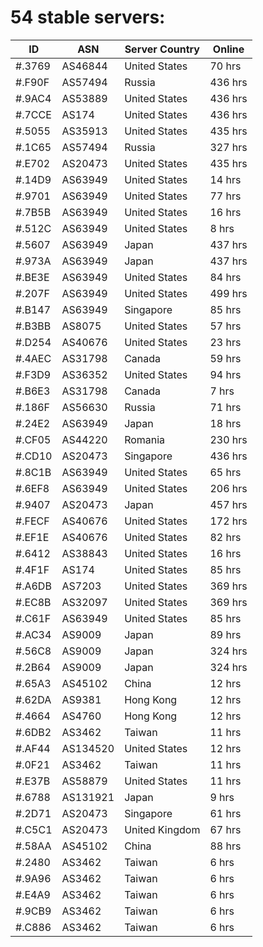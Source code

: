 # 54 stable servers:

| ID | ASN | Server Country | Online |
| ------ | ------ | ------ | ------ |
| #.3769 | AS46844 | United States | 70 hrs |
| #.F90F | AS57494 | Russia | 436 hrs |
| #.9AC4 | AS53889 | United States | 436 hrs |
| #.7CCE | AS174 | United States | 436 hrs |
| #.5055 | AS35913 | United States | 435 hrs |
| #.1C65 | AS57494 | Russia | 327 hrs |
| #.E702 | AS20473 | United States | 435 hrs |
| #.14D9 | AS63949 | United States | 14 hrs |
| #.9701 | AS63949 | United States | 77 hrs |
| #.7B5B | AS63949 | United States | 16 hrs |
| #.512C | AS63949 | United States | 8 hrs |
| #.5607 | AS63949 | Japan | 437 hrs |
| #.973A | AS63949 | Japan | 437 hrs |
| #.BE3E | AS63949 | United States | 84 hrs |
| #.207F | AS63949 | United States | 499 hrs |
| #.B147 | AS63949 | Singapore | 85 hrs |
| #.B3BB | AS8075 | United States | 57 hrs |
| #.D254 | AS40676 | United States | 23 hrs |
| #.4AEC | AS31798 | Canada | 59 hrs |
| #.F3D9 | AS36352 | United States | 94 hrs |
| #.B6E3 | AS31798 | Canada | 7 hrs |
| #.186F | AS56630 | Russia | 71 hrs |
| #.24E2 | AS63949 | Japan | 18 hrs |
| #.CF05 | AS44220 | Romania | 230 hrs |
| #.CD10 | AS20473 | Singapore | 436 hrs |
| #.8C1B | AS63949 | United States | 65 hrs |
| #.6EF8 | AS63949 | United States | 206 hrs |
| #.9407 | AS20473 | Japan | 457 hrs |
| #.FECF | AS40676 | United States | 172 hrs |
| #.EF1E | AS40676 | United States | 82 hrs |
| #.6412 | AS38843 | United States | 16 hrs |
| #.4F1F | AS174 | United States | 85 hrs |
| #.A6DB | AS7203 | United States | 369 hrs |
| #.EC8B | AS32097 | United States | 369 hrs |
| #.C61F | AS63949 | United States | 85 hrs |
| #.AC34 | AS9009 | Japan | 89 hrs |
| #.56C8 | AS9009 | Japan | 324 hrs |
| #.2B64 | AS9009 | Japan | 324 hrs |
| #.65A3 | AS45102 | China | 12 hrs |
| #.62DA | AS9381 | Hong Kong | 12 hrs |
| #.4664 | AS4760 | Hong Kong | 12 hrs |
| #.6DB2 | AS3462 | Taiwan | 11 hrs |
| #.AF44 | AS134520 | United States | 12 hrs |
| #.0F21 | AS3462 | Taiwan | 11 hrs |
| #.E37B | AS58879 | United States | 11 hrs |
| #.6788 | AS131921 | Japan | 9 hrs |
| #.2D71 | AS20473 | Singapore | 61 hrs |
| #.C5C1 | AS20473 | United Kingdom | 67 hrs |
| #.58AA | AS45102 | China | 88 hrs |
| #.2480 | AS3462 | Taiwan | 6 hrs |
| #.9A96 | AS3462 | Taiwan | 6 hrs |
| #.E4A9 | AS3462 | Taiwan | 6 hrs |
| #.9CB9 | AS3462 | Taiwan | 6 hrs |
| #.C886 | AS3462 | Taiwan | 6 hrs |

